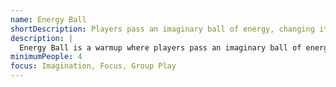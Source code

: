 ```yaml
---
name: Energy Ball
shortDescription: Players pass an imaginary ball of energy, changing its qualities.
description: |
  Energy Ball is a warmup where players pass an imaginary ball of energy around the circle, changing its size, weight, and movement. Encourages imagination and group focus.
minimumPeople: 4
focus: Imagination, Focus, Group Play
---
```

